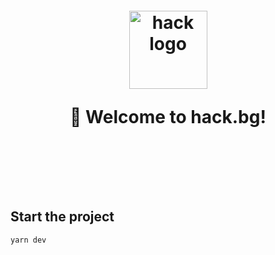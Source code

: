 <h1 align="center" style="margin-top: 1em; margin-bottom: 3em;">
  <p><a href="https://hack.bg"><img alt="hack logo" src="./hack.png" alt="hack.bg" width="125"></a></p>
  <p>👋 Welcome to hack.bg!</p>
</h1>

<br>


## Start the project

```sh
yarn dev
```
